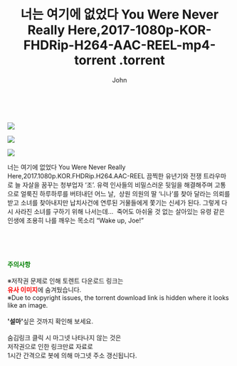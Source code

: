 ﻿---
layout: post
title:  "                   너는 여기에 없었다 You Were Never Really Here,2017-1080p-KOR-FHDRip-H264-AAC-REEL-mp4-torrent                .torrent"
author: John
categories: [ 영화 ]
tags: [  ]
image: https://torrentrj57.com/uploadfile/full/497499e4fcb49576b44566372007488a7f0c21a5.jpg"/></p><p><img src="https://torrentrj57.com/uploadfile/full/67cebb1bedf743bf5f38dda774d863a294518d24.jpg"/></p><p><img src="https://torrentrj57.com/uploadfile/full/701f8e7aba01e75bd6df5fdccb917c499ab6de72.jpg 
description: "                   너는 여기에 없었다 You Were Never Really Here,2017-1080p-KOR-FHDRip-H264-AAC-REEL-mp4-torrent                 torrent 정보 공유"
toc: true
toc_sticky: true
---

<br>
<p><img src="https://torrentrj57.com/uploadfile/full/497499e4fcb49576b44566372007488a7f0c21a5.jpg"/></p><p><img src="https://torrentrj57.com/uploadfile/full/67cebb1bedf743bf5f38dda774d863a294518d24.jpg"/></p><p><img src="https://torrentrj57.com/uploadfile/full/701f8e7aba01e75bd6df5fdccb917c499ab6de72.jpg"/></p>
 너는 여기에 없었다 You Were Never Really Here,2017.1080p.KOR.FHDRip.H264.AAC-REEL 끔찍한 유년기와 전쟁 트라우마로 늘 자살을 꿈꾸는 청부업자 ‘조’. 유력 인사들의 비밀스러운 뒷일을 해결해주며 고통으로 얼룩진 하루하루를 버텨내던 어느 날,  상원 의원의 딸 ‘니나’를 찾아 달라는 의뢰를 받고 소녀를 찾아내지만 납치사건에 연루된 거물들에게 쫓기는 신세가 된다. 그렇게 다시 사라진 소녀를 구하기 위해 나서는데…  죽어도 아쉬울 것 없는 살아있는 유령 같은 인생에 조용히 나를 깨우는 목소리 “Wake up, Joe!” 
    
<br><br><br>
<p data-ke-size="size16"><b><span style="color: green;">주의사항</span></b><br /><br />※저작권 문제로 인해 토렌트 다운로드 링크는<br /><b><span style="color: red;">유사 이미지</span></b>에 숨겨뒀습니다.<br />※Due to copyright issues, the torrent download link is hidden where it looks like an image.<br /><br /><b>'설마'</b>싶은 것까지 확인해 보세요.<br /><br />숨김링크 클릭 시 마그넷 나타나지 않는 것은<br />저작권으로 인한 링크만료 자료로<br />1시간 간격으로 봇에 의해 마그넷 주소 갱신됩니다.</p>

